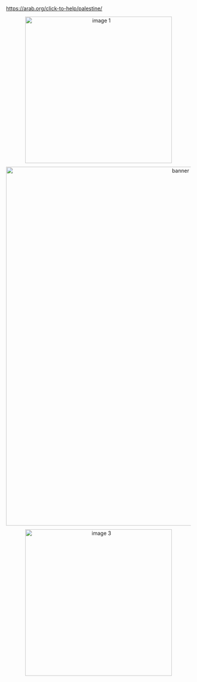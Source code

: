 https://arab.org/click-to-help/palestine/

<div align="center">
  <!-- Top image -->
  <img src="https://github.com/user-attachments/assets/6d779918-5a0d-4f9e-9224-b64e612d25e8" width="400" style="display:block; margin:0 auto;" alt="image 1"/>
  
  <!-- Banner image -->
  <img src="https://github.com/user-attachments/assets/3ac8a79d-af55-417a-8c59-b92c325939a7" width="980" style="display:block; margin:10px auto;" alt="banner image"/>
  
  <!-- Bottom image -->
  <img src="https://github.com/user-attachments/assets/601423ca-3000-40b5-8b48-2a114f203cfb" width="400" style="display:block; margin:10px auto;" alt="image 3"/>
</div>











